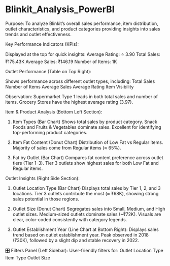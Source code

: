 # Blinkit_Analysis_PowerBI
Purpose:  To analyze Blinkit’s overall sales performance, item distribution, outlet characteristics, and product categories providing insights into sales trends and outlet effectiveness.

Key Performance Indicators (KPIs):

Displayed at the top for quick insights:
Average Rating: ⭐ 3.90
Total Sales: ₹175.43K
Average Sales: ₹146.19
Number of Items: 1K

Outlet Performance (Table on Top Right):

Shows performance across different outlet types, including:
Total Sales
Number of Items
Average Sales
Average Rating
Item Visibility

Observation:
Supermarket Type 1 leads in both total sales and number of items.
Grocery Stores have the highest average rating (3.97).

Item & Product Analysis (Bottom Left Section):

1. Item Types (Bar Chart)
Shows total sales by product category.
Snack Foods and Fruits & Vegetables dominate sales.
Excellent for identifying top-performing product categories.

2. Item Fat Content (Donut Chart)
Distribution of Low Fat vs Regular items.
Majority of sales come from Regular items (≈ 65%).

3. Fat by Outlet (Bar Chart)
Compares fat content preference across outlet tiers (Tier 1–3).
Tier 3 outlets show highest sales for both Low Fat and Regular items.

 Outlet Insights (Right Side Section):
1. Outlet Location Type (Bar Chart)
Displays total sales by Tier 1, 2, and 3 locations.
Tier 3 outlets contribute the most (≈ ₹68K), showing strong sales potential in those regions.

2. Outlet Size (Donut Chart)
Segregates sales into Small, Medium, and High outlet sizes.
Medium-sized outlets dominate sales (~₹72K).
Visuals are clear, color-coded consistently with category legends.

3. Outlet Establishment Year (Line Chart at Bottom Right):
Displays sales trend based on outlet establishment year.
Peak observed in 2018 (₹30K), followed by a slight dip and stable recovery in 2022.

🎛️ Filters Panel (Left Sidebar):
User-friendly filters for:
Outlet Location Type
Item Type
Outlet Size

